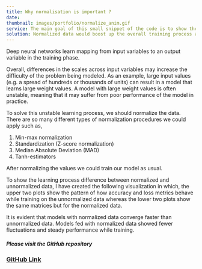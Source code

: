 ```yaml
---
title: Why normalisation is important ?
date: 
thumbnail: images/portfolio/normalize_anim.gif
service: The main goal of this small snippet of the code is to show the adverse effects of the unnormalized data points on the model training.
solution: Normalized data would boost up the overall training process and helps the model to converge faster.
---
```

Deep neural networks learn mapping from input variables to an output variable in the training phase.
 
Overall, differences in the scales across input variables may increase the difficulty of the problem being modeled. As an example, large input values (e.g. a spread of hundreds or thousands of units) can result in a model that learns large weight values. A model with large weight values is often unstable, meaning that it may suffer from poor performance of the model in practice. 
 
To solve this unstable learning process, we should normalize the data. There are so many different types of normalization procedures we could apply such as,
 
1. Min-max normalization
2. Standardization (Z-score normalization)
3. Median Absolute Deviation (MAD)
4. Tanh-estimators
 
After normalizing the values we could train our model as usual.
 
To show the learning process difference between normalized and unnormalized data, I have created the following visualization in which, the upper two plots show the pattern of how accuracy and loss metrics behave while training on the unnormalized data whereas the lower two plots show the same matrices but for the normalized data.
 
It is evident that models with normalized data converge faster than unnormalized data. Models fed with normalized data showed fewer fluctuations and steady performance while training.





##### Please visit the GitHub repository 
### [GitHub Link ](https://github.com/ronakjpatel/Data_Science_Projects/blob/2a2002ea6f362e1d0edbaf79920e2678f417f8e9/Data_Normalization.ipynb)